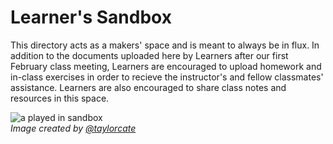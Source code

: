 # Learner's Sandbox

This directory acts as a makers' space and is meant to always be in flux. In addition to the documents uploaded here by Learners after our first February class meeting, Learners are encouraged to upload homework and in-class exercises in order to recieve the instructor's and fellow classmates' assistance. Learners are also encouraged to share class notes and resources in this space.   
  
  ![a played in sandbox](https://github.com/publishing-bitbytebit/MUDDLE/blob/master/PromotionalMaterials/Backyard/Sandbox/Sandbox_Reduced%20Whitespace.png "Image created by @taylorcate")  
  _Image created by [@taylorcate](https://github.com/taylorcate)_  
